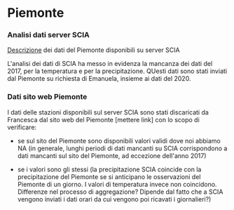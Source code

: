 # Piemonte

### Analisi dati server SCIA

[Descrizione](https://valori-climatologici-1991-2020.github.io/Piemonte/) dei dati del Piemonte disponibili su server SCIA

L'analisi dei dati di SCIA ha messo in evidenza la mancanza dei dati del 2017, per la temperatura e per la precipitazione. QUesti dati sono stati inviati dal Piemonte su richiesta di Emanuela, insieme ai dati del 2020.


### Dati sito web Piemonte

I dati delle stazioni disponibili sul server SCIA sono stati dìscaricati da Francesca dal sito web del Piemonte [mettere link] con lo scopo di verificare:

- se sul sito del Piemonte sono disponibili valori validi dove noi abbiamo NA (in generale, lunghi periodi di dati mancanti su SCIA corrispondono a dati mancanti sul sito del Piemonte, ad eccezione dell'anno 2017)

- se i valori sono gli stessi (la precipitazione SCIA coincide con la precipitazione del Piemonte se si anticipano le osservazioni del Piemonte di un giorno. I valori di temperatura invece non coincidono. Differenze nel processo di aggregazione? Dipende dal fatto che a SCIA vengono inviati i dati orari da cui vengono poi ricavati i giornalieri?)
